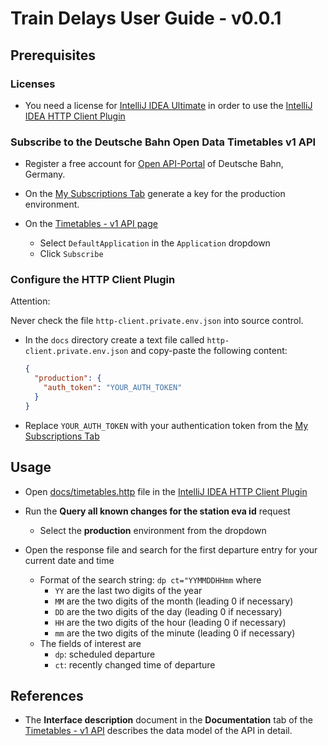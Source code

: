 # Train Delays User Guide - v0.0.1

## Prerequisites

### Licenses

- You need a license for
  [IntelliJ IDEA Ultimate](https://www.jetbrains.com/products/compare/?product=idea&product=idea-ce)
  in order to use the
  [IntelliJ IDEA HTTP Client Plugin](https://www.jetbrains.com/help/idea/http-client-in-product-code-editor.html) 

### Subscribe to the Deutsche Bahn Open Data Timetables v1 API

- Register a free account for [Open API-Portal](https://developer.deutschebahn.com/store/site/pages/home.jag)
  of Deutsche Bahn, Germany.

- On the [My Subscriptions Tab](https://developer.deutschebahn.com/store/site/pages/subscriptions.jag)
  generate a key for the production environment.

- On the
  [Timetables - v1 API page](https://developer.deutschebahn.com/store/apis/info?name=Timetables&version=v1&provider=DBOpenData)
  - Select `DefaultApplication` in the `Application` dropdown
  - Click `Subscribe`

### Configure the HTTP Client Plugin

Attention:

Never check the file `http-client.private.env.json` into source control.

- In the `docs` directory create a text file called `http-client.private.env.json` and copy-paste the following content:
  ```json
  {
    "production": {
      "auth_token": "YOUR_AUTH_TOKEN"
    }
  }
  ```

- Replace `YOUR_AUTH_TOKEN` with your authentication token from the
  [My Subscriptions Tab](https://developer.deutschebahn.com/store/site/pages/subscriptions.jag)

## Usage

 - Open [docs/timetables.http](timetables.http) file in the
   [IntelliJ IDEA HTTP Client Plugin](https://www.jetbrains.com/help/idea/http-client-in-product-code-editor.html)

 - Run the **Query all known changes for the station eva id** request
   - Select the **production** environment from the dropdown

 - Open the response file and search for the first departure entry for your current date and time
   - Format of the search string: `dp ct="YYMMDDHHmm` where
     - `YY` are the last two digits of the year
     - `MM` are the two digits of the month (leading 0 if necessary)
     - `DD` are the two digits of the day (leading 0 if necessary)
     - `HH` are the two digits of the hour (leading 0 if necessary)
     - `mm` are the two digits of the minute (leading 0 if necessary)
   - The fields of interest are
     - `dp`: scheduled departure
     - `ct`: recently changed time of departure
 
## References

- The **Interface description** document in the **Documentation** tab of the 
  [Timetables - v1 API](https://developer.deutschebahn.com/store/apis/info?name=Timetables&version=v1&provider=DBOpenData)
  describes the data model of the API in detail.
